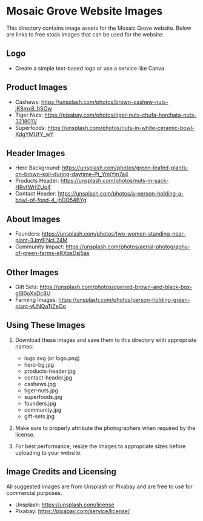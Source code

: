 # Mosaic Grove Website Images

This directory contains image assets for the Mosaic Grove website. Below are links to free stock images that can be used for the website:

## Logo
- Create a simple text-based logo or use a service like Canva

## Product Images
- Cashews: https://unsplash.com/photos/brown-cashew-nuts-jK8mx8_hSOw
- Tiger Nuts: https://pixabay.com/photos/tiger-nuts-chufa-horchata-nuts-3218011/
- Superfoods: https://unsplash.com/photos/nuts-in-white-ceramic-bowl-XdgYMUfY_wY

## Header Images
- Hero Background: https://unsplash.com/photos/green-leafed-plants-on-brown-soil-during-daytime-Pt_YmiYm7a4
- Products Header: https://unsplash.com/photos/nuts-in-sack-HRvfWrfZUo4
- Contact Header: https://unsplash.com/photos/a-person-holding-a-bowl-of-food-4_jhDO54BYg

## About Images
- Founders: https://unsplash.com/photos/two-women-standing-near-plant-3JmfENcL24M
- Community Impact: https://unsplash.com/photos/aerial-photography-of-green-farms-eRXqsDsj5as

## Other Images
- Gift Sets: https://unsplash.com/photos/opened-brown-and-black-box-gIB0oXxDc8U
- Farming Images: https://unsplash.com/photos/person-holding-green-plant-vUNQaTtZeOo

## Using These Images

1. Download these images and save them to this directory with appropriate names:
   - logo.svg (or logo.png)
   - hero-bg.jpg
   - products-header.jpg
   - contact-header.jpg
   - cashews.jpg
   - tiger-nuts.jpg
   - superfoods.jpg
   - founders.jpg
   - community.jpg
   - gift-sets.jpg

2. Make sure to properly attribute the photographers when required by the license.

3. For best performance, resize the images to appropriate sizes before uploading to your website.

## Image Credits and Licensing

All suggested images are from Unsplash or Pixabay and are free to use for commercial purposes.
- Unsplash: https://unsplash.com/license
- Pixabay: https://pixabay.com/service/license/ 